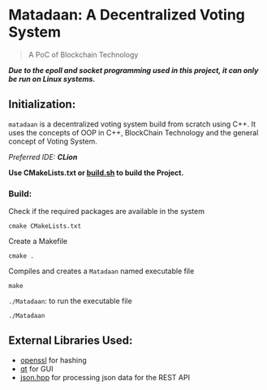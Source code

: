 # Matadaan: A Decentralized Voting System

> A PoC of Blockchain Technology

***Due to the epoll and socket programming used in this project, it can only be run on Linux systems.***

## Initialization:


`matadaan` is a decentralized voting system build from scratch using C++. It uses the concepts of OOP in C++, BlockChain Technology and the general concept of Voting System.

*Preferred IDE: **CLion*** 

**Use CMakeLists.txt or [build.sh](./build.sh) to build the Project.**
### Build:
Check if the required packages are available in the system
```
cmake CMakeLists.txt
```
Create a Makefile
```
cmake .
```
Compiles and creates a `Matadaan` named executable file
```
make
```
`./Matadaan`: to run the executable file
```
./Matadaan
```

## External Libraries Used:
- [openssl](https://github.com/openssl/openssl) for hashing
- [qt](http://www.qt.io/) for GUI
- [json.hpp](https://github.com/nlohmann/json) for processing json data for the REST API
